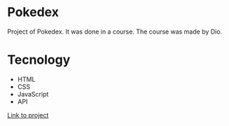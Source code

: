 # Pokedex

Project of Pokedex. It was done in a course. The course was made by Dio.

# Tecnology

<ul>
    <li>HTML</li>
    <li>CSS</li>
    <li>JavaScript</li>
    <li>API</li>
</ul>

<a href="https://fernandakagami.github.io/javaScript-projects/introdu%C3%A7%C3%A3o-a-javaScript/" target="_blank">Link to project</a>